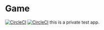# Game
[![CircleCI](https://circleci.com/gh/xingpretty/game.svg?style=svg)](https://circleci.com/gh/xingpretty/game)
[![CircleCI](https://circleci.com/gh/xingpretty/game.svg?style=svg)](https://circleci.com/gh/xingpretty/game.svg?style=svg)
this is a private test app.